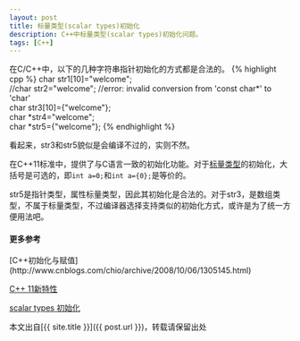 ```yaml
---
layout: post
title: 标量类型(scalar types)初始化
description: C++中标量类型(scalar types)初始化问题。
tags: [C++]
---
```


在C/C++中，以下的几种字符串指针初始化的方式都是合法的。
{% highlight cpp %}
char str1[10]="welcome";  
//char str2="welcome"; //error: invalid conversion from 'const char*' to 'char'  
char str3[10]={"welcome"};  
char *str4="welcome";  
char *str5={"welcome"};
{% endhighlight %}
<!--more-->

看起来，str3和str5貌似是会编译不过的，实则不然。

在C++11标准中，提供了与C语言一致的初始化功能。对于[标量类型](http://book.51cto.com/art/201206/341056.htm)的初始化，大括号是可选的，即`int a=0;`和`int a={0};`是等价的。

str5是指针类型，属性标量类型，因此其初始化是合法的。对于str3，是数组类型，不属于标量类型，不过编译器选择支持类似的初始化方式，或许是为了统一方便用法吧。

<h4>更多参考</h4>
[C++初始化与赋值](http://www.cnblogs.com/chio/archive/2008/10/06/1305145.html)

[C++ 11新特性](http://blog.csdn.net/doctorsc/article/details/6777849)

[scalar types 初始化](http://dhb52.blog.163.com/blog/static/74731559200783103833602/)

本文出自[{{ site.title }}]({{ post.url }})，转载请保留出处